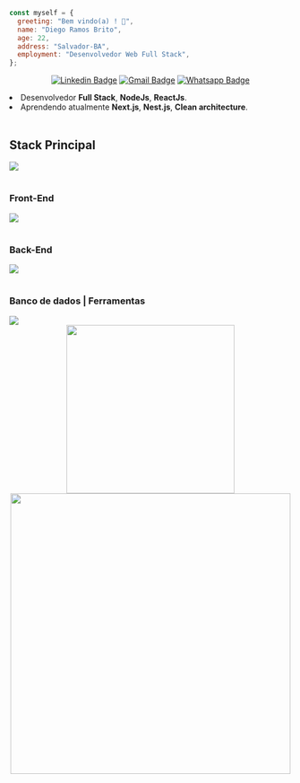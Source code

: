 ```javascript
const myself = {
  greeting: "Bem vindo(a) ! 👋",
  name: "Diego Ramos Brito",
  age: 22,
  address: "Salvador-BA",
  employment: "Desenvolvedor Web Full Stack",
};
```

<div align="center">

[![Linkedin Badge](https://img.shields.io/badge/LinkedIn-0077B5?style=for-the-badge&logo=linkedin&logoColor=white)](https://www.linkedin.com/in/diego-rbrito/)
[![Gmail Badge](https://img.shields.io/badge/Gmail-D14836?style=for-the-badge&logo=gmail&logoColor=white)](mailto:diegorbrito9@gmail.com)
[![Whatsapp Badge](https://img.shields.io/badge/WhatsApp-25D366?style=for-the-badge&logo=whatsapp&logoColor=white)](https://api.whatsapp.com/send?phone=5571993804648)

</div>

<li> Desenvolvedor <strong>Full Stack</strong>, <strong>NodeJs</strong>, <strong>ReactJs</strong>.</li>
<li> Aprendendo atualmente <strong> Next.js</strong>, <strong>Nest.js</strong>, <strong>Clean architecture</strong>.</li>
</br>

<strong><h2>Stack Principal</h2></strong>

<div>
  <img src="https://skillicons.dev/icons?i=js,ts" />
</div>

#

<strong><h3>Front-End</h3></strong>

<div>
  <img src="https://skillicons.dev/icons?i=react,nextjs,vite,styledcomponents,sass" />
</div>

#

<strong><h3>Back-End</h3></strong>

<div>
  <img src="https://skillicons.dev/icons?i=nodejs,nestjs,prisma,express" />
</div>

#

<strong><h3>Banco de dados | Ferramentas</h3></strong>

<div>
  <img src="https://skillicons.dev/icons?i=mysql,sqlite,mongodb,firebase,redis,vscode,heroku,vercel,git,docker,figma,linux" />
</div>

<div align="center">
  <img width="300rem" height="300rem" src="https://github-readme-stats.vercel.app/api/top-langs/?username=rms-diego&layout=compact&theme=dracula&langs_count=10" style="display: inline-block;"/>
  <img width="500rem" height="500rem" src="https://github-readme-stats.vercel.app/api?username=rms-diego&show_icons=true&theme=dracula" style="display: inline-block;"/>
</div>

